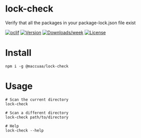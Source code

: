 lock-check
==========

Verify that all the packages in your package-lock.json file exist

[![oclif](https://img.shields.io/badge/cli-oclif-brightgreen.svg)](https://oclif.io)
[![Version](https://img.shields.io/npm/v/lock-check.svg)](https://npmjs.org/package/@maccuaa/lock-check)
[![Downloads/week](https://img.shields.io/npm/dw/lock-check.svg)](https://npmjs.org/package/@maccuaa/lock-check)
[![License](https://img.shields.io/npm/l/lock-check.svg)](https://github.com/maccuaa/lock-check/blob/master/package.json)

<!-- toc -->

# Install

```shell
npm i -g @maccuaa/lock-check
```

# Usage

```shell
# Scan the current directory
lock-check

# Scan a different directory
lock-check path/to/directory

# Help
lock-check --help
```
